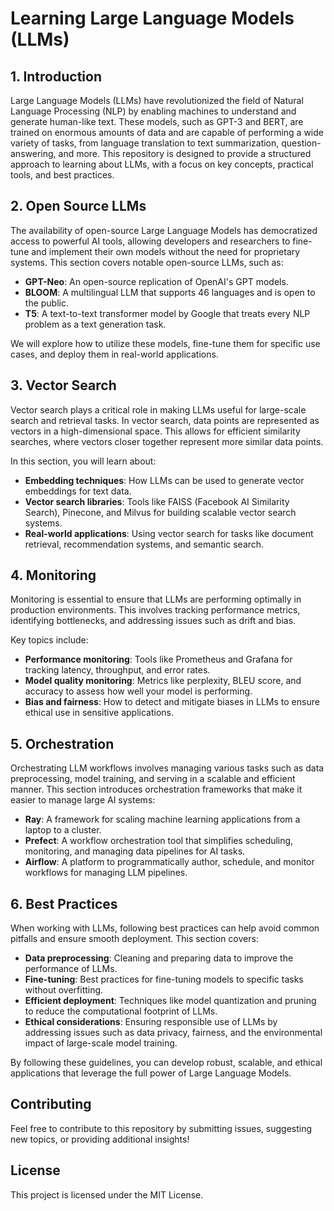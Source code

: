 
# Learning Large Language Models (LLMs)

## 1. Introduction
Large Language Models (LLMs) have revolutionized the field of Natural Language Processing (NLP) by enabling machines to understand and generate human-like text. These models, such as GPT-3 and BERT, are trained on enormous amounts of data and are capable of performing a wide variety of tasks, from language translation to text summarization, question-answering, and more. This repository is designed to provide a structured approach to learning about LLMs, with a focus on key concepts, practical tools, and best practices.

## 2. Open Source LLMs
The availability of open-source Large Language Models has democratized access to powerful AI tools, allowing developers and researchers to fine-tune and implement their own models without the need for proprietary systems. This section covers notable open-source LLMs, such as:

- **GPT-Neo**: An open-source replication of OpenAI's GPT models.
- **BLOOM**: A multilingual LLM that supports 46 languages and is open to the public.
- **T5**: A text-to-text transformer model by Google that treats every NLP problem as a text generation task.

We will explore how to utilize these models, fine-tune them for specific use cases, and deploy them in real-world applications.

## 3. Vector Search
Vector search plays a critical role in making LLMs useful for large-scale search and retrieval tasks. In vector search, data points are represented as vectors in a high-dimensional space. This allows for efficient similarity searches, where vectors closer together represent more similar data points.

In this section, you will learn about:
- **Embedding techniques**: How LLMs can be used to generate vector embeddings for text data.
- **Vector search libraries**: Tools like FAISS (Facebook AI Similarity Search), Pinecone, and Milvus for building scalable vector search systems.
- **Real-world applications**: Using vector search for tasks like document retrieval, recommendation systems, and semantic search.

## 4. Monitoring
Monitoring is essential to ensure that LLMs are performing optimally in production environments. This involves tracking performance metrics, identifying bottlenecks, and addressing issues such as drift and bias. 

Key topics include:
- **Performance monitoring**: Tools like Prometheus and Grafana for tracking latency, throughput, and error rates.
- **Model quality monitoring**: Metrics like perplexity, BLEU score, and accuracy to assess how well your model is performing.
- **Bias and fairness**: How to detect and mitigate biases in LLMs to ensure ethical use in sensitive applications.

## 5. Orchestration
Orchestrating LLM workflows involves managing various tasks such as data preprocessing, model training, and serving in a scalable and efficient manner. This section introduces orchestration frameworks that make it easier to manage large AI systems:

- **Ray**: A framework for scaling machine learning applications from a laptop to a cluster.
- **Prefect**: A workflow orchestration tool that simplifies scheduling, monitoring, and managing data pipelines for AI tasks.
- **Airflow**: A platform to programmatically author, schedule, and monitor workflows for managing LLM pipelines.

## 6. Best Practices
When working with LLMs, following best practices can help avoid common pitfalls and ensure smooth deployment. This section covers:

- **Data preprocessing**: Cleaning and preparing data to improve the performance of LLMs.
- **Fine-tuning**: Best practices for fine-tuning models to specific tasks without overfitting.
- **Efficient deployment**: Techniques like model quantization and pruning to reduce the computational footprint of LLMs.
- **Ethical considerations**: Ensuring responsible use of LLMs by addressing issues such as data privacy, fairness, and the environmental impact of large-scale model training.

By following these guidelines, you can develop robust, scalable, and ethical applications that leverage the full power of Large Language Models.

## Contributing
Feel free to contribute to this repository by submitting issues, suggesting new topics, or providing additional insights!

## License
This project is licensed under the MIT License.
